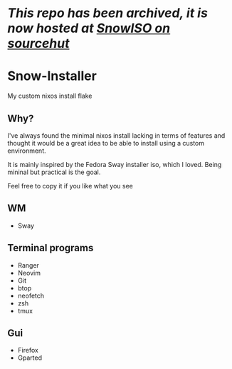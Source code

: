 # _**This repo has been archived, it is now hosted at [SnowISO on sourcehut](https://git.sr.ht/~darumaka/SnowISO)**_
# Snow-Installer
My custom nixos install flake

## Why?
I've always found the minimal nixos install lacking in terms of features and thought it would be a great idea to be able to install using a custom environment.

It is mainly inspired by the Fedora Sway installer iso, which I loved. Being mininal but practical is the goal. 

Feel free to copy it if you like what you see

## WM
* Sway

## Terminal programs
* Ranger
* Neovim
* Git
* btop
* neofetch
* zsh
* tmux

## Gui
* Firefox
* Gparted
